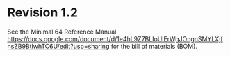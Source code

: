 # Revision 1.2

See the Minimal 64 Reference Manual https://docs.google.com/document/d/1e4hL9Z7BLIoUlErWgJOngnSMYLXjfnsZB9BtlwhTC6U/edit?usp=sharing
for the bill of materials (BOM).
